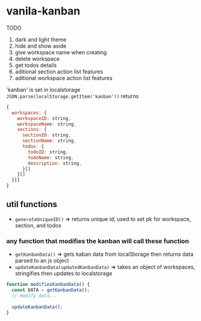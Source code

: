 # vanila-kanban
TODO 
1. dark and light theme
2. hide and show aside 
3. give workspace name when creating
4. delete workspace
5. get todos details
6. aditional section action list features 
7. aditional workspace action list features 

 'kanban' is set in localstorage <br/>
`JSON.parse(localStorage.getItem('kanban'))` returns
```javascript
{
  workspaces: { 
    workspaceID: string,
    workspaceName: string,
    sections: {
      sectionID: string,
      sectionName: string,
      todos: {
        todoID: string,
        todoName: string,
        description: string,
      }[]
    }[]
  }[]
}
```

## util functions
* `generateUniqueID()` => returns unique id; used to set pk for workspace, section, and todos

### any function that modifies the kanban will call these function
* `getKanbanData()` => gets kaban data from localStorage then returns data parsed to an js object
* `updateKanbanData(updatedKanbanData)` => takes an object of workspaces, stringifies then updates to localstorage 

```javascript
function modifiesKanbanData() {
  const DATA = getKanbanData();
  // modify data...
  
  updateKanbanData();
}
```


